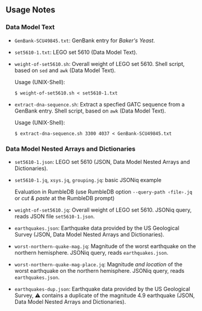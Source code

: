 ## Usage Notes

### Data Model Text

- `GenBank-SCU49845.txt`: GenBank entry for *Baker's Yeast*.
- `set5610-1.txt`: LEGO set 5610 (Data Model Text).

- `weight-of-set5610.sh`: Overall weight of LEGO set 5610.  Shell script, based on `sed` and `awk` (Data Model Text).

  Usage (UNIX-Shell):
  ~~~
  $ weight-of-set5610.sh < set5610-1.txt
  ~~~

- `extract-dna-sequence.sh`: Extract a specfied GATC sequence from a GenBank entry.
  Shell script, based on `awk` (Data Model Text).
  
  Usage (UNIX-Shell):
  ~~~
  $ extract-dna-sequence.sh 3300 4037 < GenBank-SCU49845.txt
  ~~~

### Data Model Nested Arrays and Dictionaries

- `set5610-1.json`: LEGO set 5610 (JSON, Data Model Nested Arrays and Dictionaries).
- `set5610-1.jq`, `xsys.jq`, `grouping.jq`: basic JSONiq example

  Evaluation in RumbleDB (use RumbleDB option `--query-path ‹file›.jq` or _cut & paste_ at the RumbleDB prompt)

- `weight-of-set5610.jq`: Overall weight of LEGO set 5610. JSONiq query, reads JSON file `set5610-1.json`.
 
- `earthquakes.json`: Earthquake data provided by the US Geological Survey (JSON, Data Model Nested Arrays and Dictionaries).

- `worst-northern-quake-mag.jq`: Magnitude of the worst earthquake on the northern hemisphere. JSONiq query, reads `earthquakes.json`.

- `worst-northern-quake-mag-place.jq`: Magnitude _and location_ of the worst earthquake on the northern hemisphere. JSONiq query, reads `earthquakes.json`.

- `earthquakes-dup.json`: Earthquake data provided by the US Geological Survey, ⚠️ contains a duplicate of the magnitude 4.9 earthquake (JSON, Data Model Nested Arrays and Dictionaries).
